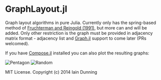 GraphLayout.jl
==============

Graph layout algorithms in pure Julia. Currently only has the spring-based method of [Fruchterman and Reingold (1991)](http://www.mathe2.uni-bayreuth.de/axel/papers/reingold:graph_drawing_by_force_directed_placement.pdf), but more can and will be added. Only other restriction is the graph must be provided in adjacency matrix format - adjacency list and [Graph.jl](https://github.com/JuliaLang/Graphs.jl) support to come later (PRs welcomed).

If you have [Compose.jl](https://github.com/dcjones/Compose.jl) installed you can also plot the resulting graphs:

![Pentagon](https://rawgit.com/IainNZ/GraphLayout.jl/master/test/pentagon.svg)
![Random](https://rawgit.com/IainNZ/GraphLayout.jl/master/test/random.svg)

MIT License. Copyright (c) 2014 Iain Dunning
